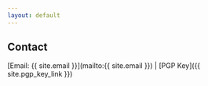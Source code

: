 ```yaml
---
layout: default
---
```

## Contact

[Email: {{ site.email }}](mailto:{{ site.email }}) | [PGP Key]({{ site.pgp_key_link }})

